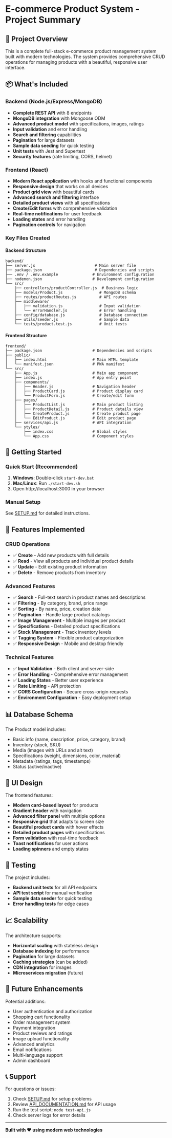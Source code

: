 # E-commerce Product System - Project Summary

## 🎯 Project Overview

This is a complete full-stack e-commerce product management system built with modern technologies. The system provides comprehensive CRUD operations for managing products with a beautiful, responsive user interface.

## 📦 What's Included

### Backend (Node.js/Express/MongoDB)
- **Complete REST API** with 8 endpoints
- **MongoDB integration** with Mongoose ODM
- **Advanced product model** with specifications, images, ratings
- **Input validation** and error handling
- **Search and filtering** capabilities
- **Pagination** for large datasets
- **Sample data seeding** for quick testing
- **Unit tests** with Jest and Supertest
- **Security features** (rate limiting, CORS, helmet)

### Frontend (React)
- **Modern React application** with hooks and functional components
- **Responsive design** that works on all devices
- **Product grid view** with beautiful cards
- **Advanced search and filtering** interface
- **Detailed product views** with all specifications
- **Create/Edit forms** with comprehensive validation
- **Real-time notifications** for user feedback
- **Loading states** and error handling
- **Pagination controls** for navigation

### Key Files Created

#### Backend Structure
```
backend/
├── server.js                          # Main server file
├── package.json                       # Dependencies and scripts
├── .env / .env.example               # Environment configuration
├── nodemon.json                      # Development configuration
└── src/
    ├── controllers/productController.js  # Business logic
    ├── models/Product.js                # MongoDB schema
    ├── routes/productRoutes.js          # API routes
    ├── middleware/
    │   ├── validation.js                # Input validation
    │   └── errorHandler.js              # Error handling
    ├── config/database.js               # Database connection
    ├── utils/seeder.js                  # Sample data
    └── tests/product.test.js            # Unit tests
```

#### Frontend Structure
```
frontend/
├── package.json                      # Dependencies and scripts
├── public/
│   ├── index.html                    # Main HTML template
│   └── manifest.json                 # PWA manifest
└── src/
    ├── App.js                        # Main app component
    ├── index.js                      # App entry point
    ├── components/
    │   ├── Header.js                 # Navigation header
    │   ├── ProductCard.js            # Product display card
    │   └── ProductForm.js            # Create/edit form
    ├── pages/
    │   ├── ProductList.js            # Main product listing
    │   ├── ProductDetail.js          # Product details view
    │   ├── CreateProduct.js          # Create product page
    │   └── EditProduct.js            # Edit product page
    ├── services/api.js               # API integration
    └── styles/
        ├── index.css                 # Global styles
        └── App.css                   # Component styles
```

## 🚀 Getting Started

### Quick Start (Recommended)
1. **Windows**: Double-click `start-dev.bat`
2. **Mac/Linux**: Run `./start-dev.sh`
3. Open http://localhost:3000 in your browser

### Manual Setup
See [SETUP.md](SETUP.md) for detailed instructions.

## 🔧 Features Implemented

### CRUD Operations
- ✅ **Create** - Add new products with full details
- ✅ **Read** - View all products and individual product details
- ✅ **Update** - Edit existing product information
- ✅ **Delete** - Remove products from inventory

### Advanced Features
- ✅ **Search** - Full-text search in product names and descriptions
- ✅ **Filtering** - By category, brand, price range
- ✅ **Sorting** - By name, price, creation date
- ✅ **Pagination** - Handle large product catalogs
- ✅ **Image Management** - Multiple images per product
- ✅ **Specifications** - Detailed product specifications
- ✅ **Stock Management** - Track inventory levels
- ✅ **Tagging System** - Flexible product categorization
- ✅ **Responsive Design** - Mobile and desktop friendly

### Technical Features
- ✅ **Input Validation** - Both client and server-side
- ✅ **Error Handling** - Comprehensive error management
- ✅ **Loading States** - Better user experience
- ✅ **Rate Limiting** - API protection
- ✅ **CORS Configuration** - Secure cross-origin requests
- ✅ **Environment Configuration** - Easy deployment setup

## 📊 Database Schema

The Product model includes:
- Basic info (name, description, price, category, brand)
- Inventory (stock, SKU)
- Media (images with URLs and alt text)
- Specifications (weight, dimensions, color, material)
- Metadata (ratings, tags, timestamps)
- Status (active/inactive)

## 🎨 UI Design

The frontend features:
- **Modern card-based layout** for products
- **Gradient header** with navigation
- **Advanced filter panel** with multiple options
- **Responsive grid** that adapts to screen size
- **Beautiful product cards** with hover effects
- **Detailed product pages** with specifications
- **Form validation** with real-time feedback
- **Toast notifications** for user actions
- **Loading spinners** and empty states

## 🧪 Testing

The project includes:
- **Backend unit tests** for all API endpoints
- **API test script** for manual verification
- **Sample data seeder** for quick testing
- **Error handling tests** for edge cases

## 📈 Scalability

The architecture supports:
- **Horizontal scaling** with stateless design
- **Database indexing** for performance
- **Pagination** for large datasets
- **Caching strategies** (can be added)
- **CDN integration** for images
- **Microservices migration** (future)

## 🔮 Future Enhancements

Potential additions:
- User authentication and authorization
- Shopping cart functionality
- Order management system
- Payment integration
- Product reviews and ratings
- Image upload functionality
- Advanced analytics
- Email notifications
- Multi-language support
- Admin dashboard

## 📞 Support

For questions or issues:
1. Check [SETUP.md](SETUP.md) for setup problems
2. Review [API_DOCUMENTATION.md](API_DOCUMENTATION.md) for API usage
3. Run the test script: `node test-api.js`
4. Check server logs for error details

---

**Built with ❤️ using modern web technologies**
